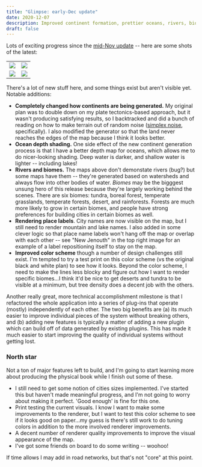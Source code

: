```yaml
---
title: "Glimpse: early-Dec update"
date: 2020-12-07
description: Improved continent formation, prettier oceans, rivers, biomes, place labels, and other exciting additions. Its been a busy couple of weeks!
draft: false
---
```


Lots of exciting progress since the [mid-Nov update](http://localhost:1313/posts/glimpse-mid-nov) -- here are some shots of the latest:

|   |   |
|---|---|
| ![](https://anyweez.github.io/glimpse/img/terrain-1.png) | ![](https://anyweez.github.io/glimpse/img/terrain-2.png) |
| ![](https://anyweez.github.io/glimpse/img/terrain-3.png) | ![](https://anyweez.github.io/glimpse/img/terrain-4.png) |

There's a lot of new stuff here, and some things exist but aren't visible yet. Notable additions:

* **Completely changed how continents are being generated.** My original plan was to double down on my plate tectonics-based approach, but it wasn't producing satisfying results, so I backtracked and did a bunch of reading on how to make terrain out of random noise ([simplex noise](https://en.wikipedia.org/wiki/Simplex_noise), specifically). I also modified the generator so that the land never reaches the edges of the map because I think it looks better.
* **Ocean depth shading.** One side effect of the new continent generation process is that I have a better depth map for oceans, which allows me to do nicer-looking shading. Deep water is darker, and shallow water is lighter -- including lakes!
* **Rivers and biomes.** The maps above don't demonstate rivers (bug?) but some maps have them -- they're generated based on watersheds and always flow into other bodies of water. *Biomes* may be the bigggest unsung hero of this release because they're largely working behind the scenes. There are six biomes: tundra, boreal forest, temperate grasslands, temperate forests, desert, and rainforests. Forests are much more likely to grow in certain biomes, and people have strong preferences for building cities in certain biomes as well.
* **Rendering place labels**. City names are now visible on the map, but I still need to render mountain and lake names. I also added in some clever logic so that place name labels won't hang off the map or overlap with each other -- see "New Jenouth" in the top right image for an example of a label repositioning itself to stay on the map.
* **Improved color scheme** though a number of design challenges still exist. I'm tempted to try a test print on this color scheme (vs the original black and white plan) to see how it looks. Beyond the color scheme, I need to make the lines less blocky and figure out how I want to render specific biomes...I think it'd be nice to get deserts and tundra to be visible at a minimum, but tree density does a decent job with the others.

Another really great, more technical accomplishment milestone is that I refactored the whole application into a series of plug-ins that operate (mostly) independently of each other. The two big benefits are (a) its much easier to improve individual pieces of the system without breaking others, and (b) adding new features is typically a matter of adding a new plugin which can build off of data generated by existing plugins. This has made it much easier to start improving the quality of individual systems without getting lost.

### North star

Not a ton of major features left to build, and I'm going to start learning more about producing the physical book while I finish out some of these.

* I still need to get some notion of cities sizes implemented. I've started this but haven't made meaningful progress, and I'm not going to worry about making it perfect. 'Good enough' is fine for this one.
* Print testing the current visuals. I know I want to make some improvements to the renderer, but I want to test this color scheme to see if it looks good on paper...my guess is there's still work to do tuning colors in addition to the more involved renderer improvements.
* A decent number of renderer quality improvements to improve the visual appearance of the map.
* I've got some friends on board to do some writing -- woohoo!

If time allows I may add in road networks, but that's not "core" at this point.